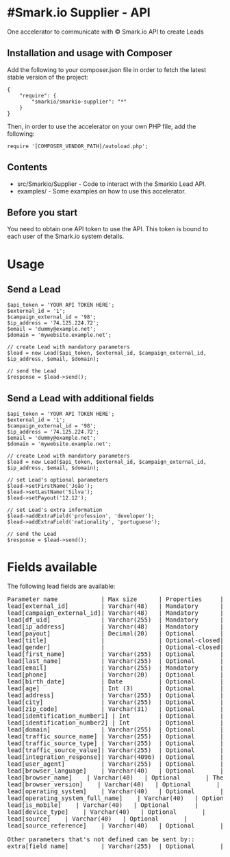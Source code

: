 #Smark.io Supplier - API
=========================

One accelerator to communicate with © Smark.io API to create Leads

Installation and usage with Composer
----------


Add the following to your composer.json file in order to fetch the latest stable version of the project:

```
{
    "require": {
        "smarkio/smarkio-supplier": "*"
    }
}
```

Then, in order to use the accelerator on your own PHP file, add the following:

```
require '[COMPOSER_VENDOR_PATH]/autoload.php';
```


Contents
--------

- src/Smarkio/Supplier - Code to interact with the Smarkio Lead API.
- examples/ - Some examples on how to use this accelerator.

Before you start
----------------

You need to obtain one API token to use the API. This token is bound to each user of the Smark.io system details.


# Usage

## Send a Lead


```
$api_token = 'YOUR API TOKEN HERE';
$external_id = '1';
$campaign_external_id = '98';
$ip_address = '74.125.224.72';
$email = 'dummy@example.net';
$domain = 'mywebsite.example.net';

// create Lead with mandatory parameters
$lead = new Lead($api_token, $external_id, $campaign_external_id, $ip_address, $email, $domain);

// send the Lead
$response = $lead->send();
```
 

## Send a Lead with additional fields

```
$api_token = 'YOUR API TOKEN HERE';
$external_id = '1';
$campaign_external_id = '98';
$ip_address = '74.125.224.72';
$email = 'dummy@example.net';
$domain = 'mywebsite.example.net';

// create Lead with mandatory parameters
$lead = new Lead($api_token, $external_id, $campaign_external_id, $ip_address, $email, $domain);

// set Lead's optional parameters
$lead->setFirstName('João');
$lead->setLastName('Silva');
$lead->setPayout('12.12');

// set Lead's extra information
$lead->addExtraField('profession', 'developer');
$lead->addExtraField('nationality', 'portuguese');

// send the Lead
$response = $lead->send();
```

# Fields available

The following lead fields are available:

<pre>
Parameter name            |	Max size      | Properties     | Description / Values
lead[external_id]         | Varchar(48)   | Mandatory      | Identifier of the lead in the supplier system
lead[campaign_external_id]| Varchar(48)   | Mandatory      | Identifier of the campaign in the supplier system. This will then be mapped to the client campaign in LeadOffice.
lead[df_uid]              | Varchar(255)  | Mandatory      | Digital Fingerprint unique identifier.
lead[ip_address]          | Varchar(48)   | Mandatory      | IP Address of the client when registered the lead.
lead[payout]              | Decimal(20)   | Optional       | The cost that is charged by the supplier to the client for this lead[creation_at]		  | Datetime	  | Optional       | The moment where the lead was created
lead[title]               |               | Optional-closed| One of the following:Miss , Mrs. , Mr.
lead[gender]              |               | Optional-closed| One of the following: M, F
lead[first_name]          | Varchar(255)  | Optional       | First Name
lead[last_name]           | Varchar(255)  | Optional       | Last Name
lead[email]               | Varchar(255)  | Mandatory      | E-mail address
lead[phone]               | Varchar(20)   | Optional       | Phone Number
lead[birth_date]          | Date          | Optional       | Date of birth. Format:YYYY-MM-DD
lead[age]                 | Int (3)       | Optional       | Age when lead was generated
lead[address]             | Varchar(255)  | Optional       | Postal address
lead[city]                | Varchar(255)  | Optional       | City
lead[zip_code]            | Varchar(31)   | Optional       | Zip Code
lead[identification_number1] | Int		  | Optional       | Number of document to identify the Lead
lead[identification_number2] | Int		  | Optional       | Number of document to identify the Lead
lead[domain]              | Varchar(255)  | Optional       | Website domain where lead was generated
lead[traffic_source_name] | Varchar(255)  | Optional       | Traffic Source name Ex: Adwords, Facebook,Bing
lead[traffic_source_type] | Varchar(255)  | Optional       | One of the following ie: Banner, Email, Keyword, .. Other ..
lead[traffic_source_value]| Varchar(255)  | Optional       | Example: Banner_url, Keyword used in search, etc
lead[integration_response]| Varchar(4096) | Optional       | The response provided by the client when lead was integrated with client. Useful to include the rejection reason when lead was rejected.
lead[user_agent]          | Varchar(255)  | Optional       | HTTP_USER_AGENT of the browser the user has used when lead was captured
lead[browser_language]    | Varchar(40)   | Optional       | The main/default language of the browser.Can be obtained from HTTP_ACCEPT_LANGUAGE
lead[browser_name]    | Varchar(40)   | Optional       | The name of the browser.
lead[browser_version]    | Varchar(40)   | Optional       | The version of the browser
lead[operating_system]    | Varchar(40)   | Optional       |  
lead[operating_system_full_name]    | Varchar(40)   | Optional       |
lead[is_mobile]    | Varchar(40)   | Optional       | 
lead[device_type]    | Varchar(40)   | Optional       | 
lead[source]    | Varchar(40)   | Optional       | 
lead[source_reference]    | Varchar(40)   | Optional       | 

Other parameters that's not defined can be sent by::
extra[field_name]         | Varchar(255)  | Optional       | extra field and value.
</pre>